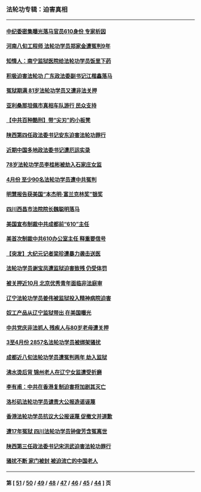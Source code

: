 ### 法轮功专辑：迫害真相
---
#### [中纪委密集曝光落马官员610身份 专家析因](../../pages/nf4379/n12965122.md?05230430) 
#### [河南八旬工程师 法轮功学员郑家金遭冤判9年](../../pages/nf4379/n12966181.md?05230430) 
#### [知情人：南宁监狱医院给法轮功学员饭里下药](../../pages/nf4379/n12963981.md?05230430) 
#### [积极迫害法轮功 广东政法委副书记江楷鑫落马](../../pages/nf4379/n12963572.md?05230430) 
#### [冤狱期满 81岁法轮功学员又遭非法关押](../../pages/nf4379/n12960945.md?05230430) 
#### [亚利桑那坦佩市真相车队游行 民众支持](../../pages/nf4379/n12961510.md?05230430) 
#### [【中共百种酷刑】带“尖刃”的小板凳](../../pages/nf4379/n12961000.md?05230430) 
#### [陕西第四任政法委书记安东迫害法轮功罪行](../../pages/nf4379/n12960418.md?05230430) 
#### [近期中国多地政法委书记遭厄运实录](../../pages/nf4379/n12958032.md?05230430) 
#### [78岁法轮功学员李桂彬被劫入石家庄女监](../../pages/nf4379/n12956151.md?05230430) 
#### [4月份 至少90名法轮功学员遭中共冤判](../../pages/nf4379/n12955972.md?05230430) 
#### [明慧报告获美国“本杰明‧富兰克林奖”银奖](../../pages/nf4379/n12955404.md?05230430) 
#### [四川西昌市法院院长魏聪明落马](../../pages/nf4379/n12953598.md?05230430) 
#### [美国宣布制裁中共成都前“610”主任](../../pages/nf4379/n12943654.md?05230430) 
#### [美首次制裁中共610办公室主任 释重要信号](../../pages/nf4379/n12945359.md?05230430) 
#### [【突发】大纪元记者梁珍遭暴力袭击送医](../../pages/nf4379/n12938690.md?05230430) 
#### [法轮功学员谢宝凤遭监狱迫害致残 仍受体罚](../../pages/nf4379/n12931361.md?05230430) 
#### [被关押近10月 北京优秀青年面临非法庭审](../../pages/nf4379/n12930842.md?05230430) 
#### [辽宁法轮功学员姜伟被监狱投入精神病院迫害](../../pages/nf4379/n12930669.md?05230430) 
#### [奴工产品从辽宁监狱带出 在美国曝光](../../pages/nf4379/n12929527.md?05230430) 
#### [中共党庆非法抓人 残疾人与80岁老母遭关押](../../pages/nf4379/n12928957.md?05230430) 
#### [3至4月份 2857名法轮功学员被绑架骚扰](../../pages/nf4379/n12925967.md?05230430) 
#### [成都近八旬法轮功学员遭冤判两年 劫入监狱](../../pages/nf4379/n12924228.md?05230430) 
#### [沸水烫后背 锦州老人在辽宁女监遭受折磨](../../pages/nf4379/n12923633.md?05230430) 
#### [李有甫：中共在香港复制迫害将加剧其灭亡](../../pages/nf4379/n12924783.md?05230430) 
#### [洛杉矶法轮功学员谴责大公报造谣诬蔑](../../pages/nf4379/n12922231.md?05230430) 
#### [香港法轮功学员抗议大公报诬蔑 促撤文并道歉](../../pages/nf4379/n12921971.md?05230430) 
#### [遭17年冤狱 四川法轮功学员钟俊芳含冤离世](../../pages/nf4379/n12921162.md?05230430) 
#### [陕西第三任政法委书记宋洪武迫害法轮功罪行](../../pages/nf4379/n12918302.md?05230430) 
#### [骚扰不断 家门被封 被迫流亡的中国老人](../../pages/nf4379/n12917860.md?05230430) 

---
#### 第 [ [51](./51.md?05230430) / [50](./50.md?05230430) / [49](./49.md?05230430) / [48](./48.md?05230430) / [47](./47.md?05230430) / [46](./46.md?05230430) / [45](./45.md?05230430) / [44](./44.md?05230430) ] 页
